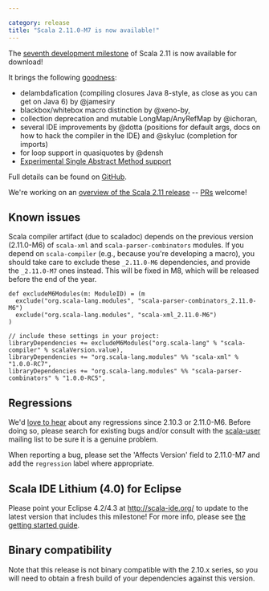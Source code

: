 ```yaml
---

category: release
title: "Scala 2.11.0-M7 is now available!"
---
```

The [seventh development milestone](https://github.com/scala/scala/releases/v2.11.0-M7) of Scala 2.11 is now available for download!

It brings the following [goodness](https://github.com/scala/scala/issues?milestone=25&page=1&state=closed):

- delambdafication (compiling closures Java 8-style, as close as you can get on Java 6) by @jamesiry
- blackbox/whitebox macro distinction by @xeno-by,
- collection deprecation and mutable LongMap/AnyRefMap by @ichoran,
- several IDE improvements by @dotta (positions for default args, docs on how to hack the compiler in the IDE) and @skyluc (completion for imports)
- for loop support in quasiquotes by @densh
- [Experimental Single Abstract Method support](https://github.com/scala/scala/pull/3037)

Full details can be found on [GitHub](https://github.com/scala/scala/releases/v2.11.0-M7).

We're working on an [overview of the Scala 2.11 release](https://web.archive.org/web/20170623002210/http://docs.scala-lang.org/scala/2.11/) -- [PRs](https://github.com/scala/scala/blob/gh-pages/2.11/index.markdown) welcome!

## Known issues
Scala compiler artifact (due to scaladoc) depends on the previous version (2.11.0-M6) of `scala-xml` and `scala-parser-combinators` modules.
If you depend on `scala-compiler` (e.g., because you're developing a macro), you should take care to exclude these `_2.11.0-M6` dependencies,
and provide the `_2.11.0-M7` ones instead. This will be fixed in M8, which will be released before the end of the year.


    def excludeM6Modules(m: ModuleID) = (m
      exclude("org.scala-lang.modules", "scala-parser-combinators_2.11.0-M6")
      exclude("org.scala-lang.modules", "scala-xml_2.11.0-M6")
    )

    // include these settings in your project:
    libraryDependencies += excludeM6Modules("org.scala-lang" % "scala-compiler" % scalaVersion.value),
    libraryDependencies += "org.scala-lang.modules" %% "scala-xml" % "1.0.0-RC7",
    libraryDependencies += "org.scala-lang.modules" %% "scala-parser-combinators" % "1.0.0-RC5",

## Regressions
We'd [love to hear](https://issues.scala-lang.org/) about any regressions since 2.10.3 or 2.11.0-M6. Before doing so, please search for existing bugs and/or consult with the [scala-user](https://groups.google.com/forum/#!forum/scala-user) mailing list to be sure it is a genuine problem.

When reporting a bug, please set the 'Affects Version' field to 2.11.0-M7 and add the `regression` label where appropriate.

## Scala IDE Lithium (4.0) for Eclipse
Please point your Eclipse 4.2/4.3 at http://scala-ide.org/ to update to the latest version that includes this milestone!
For more info, please see [the getting started guide](http://scala-ide.org/docs/user/gettingstarted.html).

## Binary compatibility
Note that this release is not binary compatible with the 2.10.x series, so you will need to obtain a fresh build of your dependencies against this version.
